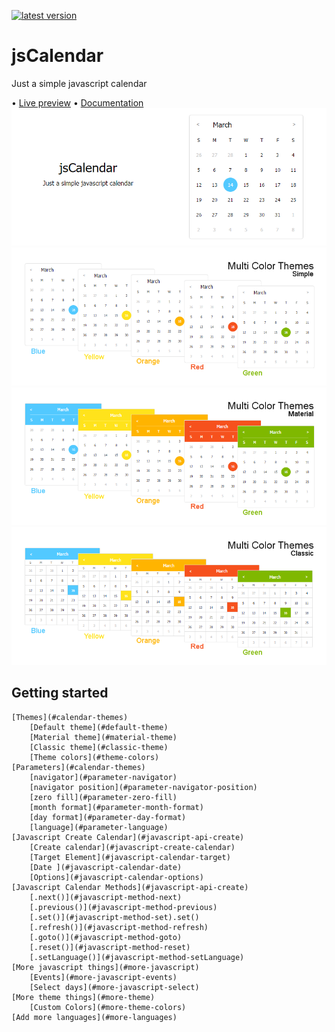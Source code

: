 [![latest version](https://img.shields.io/badge/latest%20version-v1.2-green.svg?style=flat-square)](https://github.com/GramThanos/jsCalendar/releases/latest)

# jsCalendar
Just a simple javascript calendar

• [Live preview](https://gramthanos.github.io/jsCalendar/) • [Documentation](https://gramthanos.github.io/jsCalendar/docs.html)
![preview 1](preview/preview_default.png)
![preview 3](preview/preview_theme_simple.png)
![preview 4](preview/preview_theme_material.png)
![preview 5](preview/preview_theme_classic.png)

## Getting started
	[Themes](#calendar-themes)
		[Default theme](#default-theme)
		[Material theme](#material-theme)
		[Classic theme](#classic-theme)
		[Theme colors](#theme-colors)
	[Parameters](#calendar-themes)
		[navigator](#parameter-navigator)
		[navigator position](#parameter-navigator-position)
		[zero fill](#parameter-zero-fill)
		[month format](#parameter-month-format)
		[day format](#parameter-day-format)
		[language](#parameter-language)
	[Javascript Create Calendar](#javascript-api-create)
		[Create calendar](#javascript-create-calendar)
		[Target Element](#javascript-calendar-target)
		[Date ](#javascript-calendar-date)
		[Options](#javascript-calendar-options)
	[Javascript Calendar Methods](#javascript-api-create)
		[.next()](#javascript-method-next)
		[.previous()](#javascript-method-previous)
		[.set()](#javascript-method-set).set()
		[.refresh()](#javascript-method-refresh)
		[.goto()](#javascript-method-goto)
		[.reset()](#javascript-method-reset)
		[.setLanguage()](#javascript-method-setLanguage)
	[More javascript things](#more-javascript)
		[Events](#more-javascript-events)
		[Select days](#more-javascript-select)
	[More theme things](#more-theme)
		[Custom Colors](#more-theme-colors)
	[Add more languages](#more-languages)

